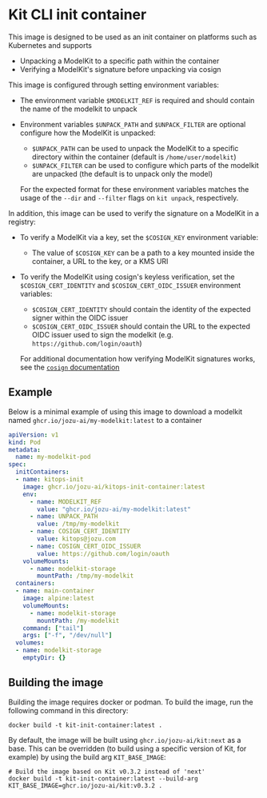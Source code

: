 # Kit CLI init container
This image is designed to be used as an init container on platforms such as Kubernetes and supports

* Unpacking a ModelKit to a specific path within the container
* Verifying a ModelKit's signature before unpacking via cosign

This image is configured through setting environment variables:

* The environment variable `$MODELKIT_REF` is required and should contain the name of the modelkit to unpack
* Environment variables `$UNPACK_PATH` and `$UNPACK_FILTER` are optional configure how the ModelKit is unpacked:
  * `$UNPACK_PATH` can be used to unpack the ModelKit to a specific directory within the container (default is `/home/user/modelkit`)
  * `$UNPACK_FILTER` can be used to configure which parts of the modelkit are unpacked (the default is to unpack only the model)

  For the expected format for these environment variables matches the usage of the `--dir` and `--filter` flags on `kit unpack`, respectively.

In addition, this image can be used to verify the signature on a ModelKit in a registry:

* To verify a ModelKit via a key, set the `$COSIGN_KEY` environment variable:
  * The value of `$COSIGN_KEY` can be a path to a key mounted inside the container, a URL to the key, or a KMS URI
* To verify the ModelKit using cosign's keyless verification, set the `$COSIGN_CERT_IDENTITY` and `$COSIGN_CERT_OIDC_ISSUER` environment variables:
  * `$COSIGN_CERT_IDENTITY` should contain the identity of the expected signer within the OIDC issuer
  * `$COSIGN_CERT_OIDC_ISSUER` should contain the URL to the expected OIDC issuer used to sign the modelkit (e.g. `https://github.com/login/oauth`)

  For additional documentation how verifying ModelKit signatures works, see the [`cosign` documentation](https://docs.sigstore.dev/verifying/verify/)

## Example

Below is a minimal example of using this image to download a modelkit named `ghcr.io/jozu-ai/my-modelkit:latest` to a container

```yaml
apiVersion: v1
kind: Pod
metadata:
  name: my-modelkit-pod
spec:
  initContainers:
  - name: kitops-init
    image: ghcr.io/jozu-ai/kitops-init-container:latest
    env:
      - name: MODELKIT_REF
        value: "ghcr.io/jozu-ai/my-modelkit:latest"
      - name: UNPACK_PATH
        value: /tmp/my-modelkit
      - name: COSIGN_CERT_IDENTITY
        value: kitops@jozu.com
      - name: COSIGN_CERT_OIDC_ISSUER
        value: https://github.com/login/oauth
    volumeMounts:
      - name: modelkit-storage
        mountPath: /tmp/my-modelkit
  containers:
  - name: main-container
    image: alpine:latest
    volumeMounts:
      - name: modelkit-storage
        mountPath: /my-modelkit
    command: ["tail"]
    args: ["-f", "/dev/null"]
  volumes:
  - name: modelkit-storage
    emptyDir: {}
```

## Building the image
Building the image requires docker or podman. To build the image, run the following command in this directory:
```shell
docker build -t kit-init-container:latest .
```

By default, the image will be built using `ghcr.io/jozu-ai/kit:next` as a base. This can be overridden (to build using a specific version of Kit, for example) by using the build arg `KIT_BASE_IMAGE`:
```shell
# Build the image based on Kit v0.3.2 instead of 'next'
docker build -t kit-init-container:latest --build-arg KIT_BASE_IMAGE=ghcr.io/jozu-ai/kit:v0.3.2 .
```
